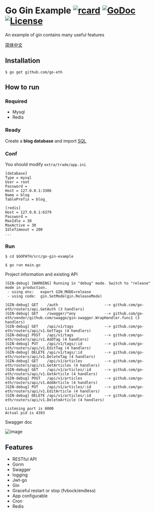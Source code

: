 # Go Gin Example [![rcard](https://goreportcard.com/badge/github.com/go-eth)](https://goreportcard.com/report/github.com/go-eth) [![GoDoc](http://img.shields.io/badge/go-documentation-blue.svg?style=flat-square)](https://godoc.org/github.com/go-eth) [![License](http://img.shields.io/badge/license-mit-blue.svg?style=flat-square)](https://raw.githubusercontent.com/go-eth/master/LICENSE)

An example of gin contains many useful features

[简体中文](https://github.com/go-eth/blob/master/README_ZH.md)

## Installation
```
$ go get github.com/go-eth
```

## How to run

### Required

- Mysql
- Redis

### Ready

Create a **blog database** and import [SQL](https://github.com/go-eth/blob/master/docs/sql/blog.sql)

### Conf

You should modify `extra/trade/app.ini`

```
[database]
Type = mysql
User = root
Password =
Host = 127.0.0.1:3306
Name = blog
TablePrefix = blog_

[redis]
Host = 127.0.0.1:6379
Password =
MaxIdle = 30
MaxActive = 30
IdleTimeout = 200
...
```

### Run
```
$ cd $GOPATH/src/go-gin-example

$ go run main.go 
```

Project information and existing API

```
[GIN-debug] [WARNING] Running in "debug" mode. Switch to "release" mode in production.
 - using env:	export GIN_MODE=release
 - using code:	gin.SetMode(gin.ReleaseMode)

[GIN-debug] GET    /auth                     --> github.com/go-eth/routers/api.GetAuth (3 handlers)
[GIN-debug] GET    /swagger/*any             --> github.com/go-eth/vendor/github.com/swaggo/gin-swagger.WrapHandler.func1 (3 handlers)
[GIN-debug] GET    /api/v1/tags              --> github.com/go-eth/routers/api/v1.GetTags (4 handlers)
[GIN-debug] POST   /api/v1/tags              --> github.com/go-eth/routers/api/v1.AddTag (4 handlers)
[GIN-debug] PUT    /api/v1/tags/:id          --> github.com/go-eth/routers/api/v1.EditTag (4 handlers)
[GIN-debug] DELETE /api/v1/tags/:id          --> github.com/go-eth/routers/api/v1.DeleteTag (4 handlers)
[GIN-debug] GET    /api/v1/articles          --> github.com/go-eth/routers/api/v1.GetArticles (4 handlers)
[GIN-debug] GET    /api/v1/articles/:id      --> github.com/go-eth/routers/api/v1.GetArticle (4 handlers)
[GIN-debug] POST   /api/v1/articles          --> github.com/go-eth/routers/api/v1.AddArticle (4 handlers)
[GIN-debug] PUT    /api/v1/articles/:id      --> github.com/go-eth/routers/api/v1.EditArticle (4 handlers)
[GIN-debug] DELETE /api/v1/articles/:id      --> github.com/go-eth/routers/api/v1.DeleteArticle (4 handlers)

Listening port is 8000
Actual pid is 4393
```
Swagger doc

![image](https://i.imgur.com/bVRLTP4.jpg)

## Features

- RESTful API
- Gorm
- Swagger
- logging
- Jwt-go
- Gin
- Graceful restart or stop (fvbock/endless)
- App configurable
- Cron
- Redis